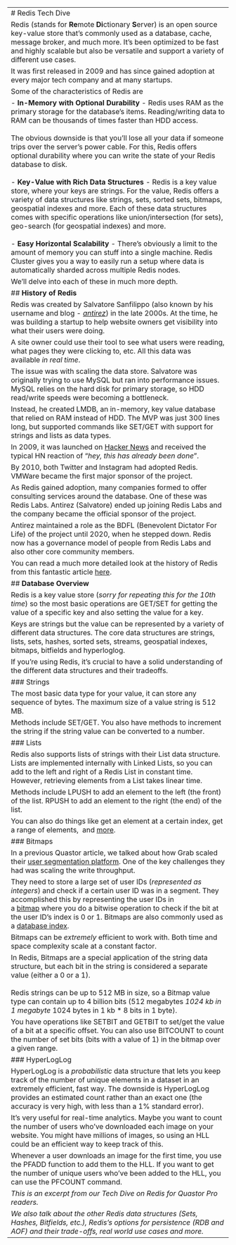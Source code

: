 |                                                                                                                                                                                                                                                                                                                                                                                                                                                                                                                                                                                                                                                                                                                                                                                                                                                                                                                                                                                                                                                                                       |
| ------------------------------------------------------------------------------------------------------------------------------------------------------------------------------------------------------------------------------------------------------------------------------------------------------------------------------------------------------------------------------------------------------------------------------------------------------------------------------------------------------------------------------------------------------------------------------------------------------------------------------------------------------------------------------------------------------------------------------------------------------------------------------------------------------------------------------------------------------------------------------------------------------------------------------------------------------------------------------------------------------------------------------------------------------------------------------------- |
| # Redis Tech Dive                                                                                                                                                                                                                                                                                                                                                                                                                                                                                                                                                                                                                                                                                                                                                                                                                                                                                                                                                                                                                                                                     |
| Redis (stands for **Re**mote **Di**ctionary **S**erver) is an open source key-value store that’s commonly used as a database, cache, message broker, and much more. It’s been optimized to be fast and highly scalable but also be versatile and support a variety of different use cases.                                                                                                                                                                                                                                                                                                                                                                                                                                                                                                                                                                                                                                                                                                                                                                                            |
| It was first released in 2009 and has since gained adoption at every major tech company and at many startups.                                                                                                                                                                                                                                                                                                                                                                                                                                                                                                                                                                                                                                                                                                                                                                                                                                                                                                                                                                         |
| Some of the characteristics of Redis are                                                                                                                                                                                                                                                                                                                                                                                                                                                                                                                                                                                                                                                                                                                                                                                                                                                                                                                                                                                                                                              |
| - **In-Memory with Optional Durability** - Redis uses RAM as the primary storage for the database’s items. Reading/writing data to RAM can be thousands of times faster than HDD access.  <br>      <br>    The obvious downside is that you’ll lose all your data if someone trips over the server’s power cable. For this, Redis offers optional durability where you can write the state of your Redis database to disk.<br>    <br>- **Key-Value with Rich Data Structures** - Redis is a key value store, where your keys are strings. For the value, Redis offers a variety of data structures like strings, sets, sorted sets, bitmaps, geospatial indexes and more. Each of these data structures comes with specific operations like union/intersection (for sets), geo-search (for geospatial indexes) and more.<br>    <br>- **Easy Horizontal Scalability** - There’s obviously a limit to the amount of memory you can stuff into a single machine. Redis Cluster gives you a way to easily run a setup where data is automatically sharded across multiple Redis nodes. |
| We’ll delve into each of these in much more depth.                                                                                                                                                                                                                                                                                                                                                                                                                                                                                                                                                                                                                                                                                                                                                                                                                                                                                                                                                                                                                                    |
| ## **History of Redis**                                                                                                                                                                                                                                                                                                                                                                                                                                                                                                                                                                                                                                                                                                                                                                                                                                                                                                                                                                                                                                                               |
| Redis was created by Salvatore Sanfilippo (also known by his username and blog - _[antirez](https://link.mail.beehiiv.com/ss/c/u001.HemypDdL66N2rXUmw8SIa4MKtiOQsS8qxg-D56pCtujbj4uBdrz1UmiWn_0rwqoMgmQKxTTntWNC93BrajpbgeFh_xDhlECeakOdy-fxNqa-7CqRdIMobbL68CLNRkpN31Vmz4cErzLuQq6cvH8KH6LXSMGuhwSIBAGbaTX2xws/49x/uLLi8skJQvCyWf5UlwJnEg/h30/h001.aJ5u4hnIbDnqnN9G2gKuR3CgFZE_tOgkZr9-fm59QEo)_) in the late 2000s. At the time, he was building a startup to help website owners get visibility into what their users were doing.                                                                                                                                                                                                                                                                                                                                                                                                                                                                                                                                                  |
| A site owner could use their tool to see what users were reading, what pages they were clicking to, etc. All this data was available _in real time_.                                                                                                                                                                                                                                                                                                                                                                                                                                                                                                                                                                                                                                                                                                                                                                                                                                                                                                                                  |
| The issue was with scaling the data store. Salvatore was originally trying to use MySQL but ran into performance issues. MySQL relies on the hard disk for primary storage, so HDD read/write speeds were becoming a bottleneck.                                                                                                                                                                                                                                                                                                                                                                                                                                                                                                                                                                                                                                                                                                                                                                                                                                                      |
| Instead, he created LMDB, an in-memory, key value database that relied on RAM instead of HDD. The MVP was just 300 lines long, but supported commands like SET/GET with support for strings and lists as data types.                                                                                                                                                                                                                                                                                                                                                                                                                                                                                                                                                                                                                                                                                                                                                                                                                                                                  |
| In 2009, it was launched on [Hacker News](https://link.mail.beehiiv.com/ss/c/u001.yJG48nE5ZcIpUsUtBqoWTOzdW5b8jNB4zJWdLuXpd79Y3MPDnq3U7U3Lo1IS64MK-6Tlqmta2jawrEj9BGgDc9yJBLI5LnLs_d21uzhlCgiLvLtYygXvQm0rlqAUPwWajtoK6JkaK7BVIKqbGFtqSMxaDKVUHieF-eHc-DCBgEJLkfcBMLIHalI_yiD6W_l3/49x/uLLi8skJQvCyWf5UlwJnEg/h31/h001.-4uxIisbS57f_CG5eihd3KZ_nGOwEUM7H1HiCU7AQDs) and received the typical HN reaction of “_hey, this has already been done_”.                                                                                                                                                                                                                                                                                                                                                                                                                                                                                                                                                                                                                                      |
| By 2010, both Twitter and Instagram had adopted Redis. VMWare became the first major sponsor of the project.                                                                                                                                                                                                                                                                                                                                                                                                                                                                                                                                                                                                                                                                                                                                                                                                                                                                                                                                                                          |
| As Redis gained adoption, many companies formed to offer consulting services around the database. One of these was Redis Labs. Antirez (Salvatore) ended up joining Redis Labs and the company became the official sponsor of the project.                                                                                                                                                                                                                                                                                                                                                                                                                                                                                                                                                                                                                                                                                                                                                                                                                                            |
| Antirez maintained a role as the BDFL (Benevolent Dictator For Life) of the project until 2020, when he stepped down. Redis now has a governance model of people from Redis Labs and also other core community members.                                                                                                                                                                                                                                                                                                                                                                                                                                                                                                                                                                                                                                                                                                                                                                                                                                                               |
| You can read a much more detailed look at the history of Redis from this fantastic article [here](https://link.mail.beehiiv.com/ss/c/u001.8dFPyTsecDoXHzJV_U5eqqRPzW5dtGAq7Wq6xYuBXfCvUah8p6HIJ-EsccFgISWNp2Ilw6W37rTKnCH2jlHGdm5CLy4bFy3xl9k8OKJvl1cMzBm24rFDAGo2zP5E5-z_B8d8pMPZttd3SJSfZ1clEoo-4oDMdfQ0HdFAOInPesvfrfyRux2tjDKpM01YrRGP/49x/uLLi8skJQvCyWf5UlwJnEg/h32/h001.5rYsYC8_lg-bsljZGXZupbDiWYLf_1sofvrtOoe4qkU).                                                                                                                                                                                                                                                                                                                                                                                                                                                                                                                                                                                                                                                          |
| ## **Database Overview**                                                                                                                                                                                                                                                                                                                                                                                                                                                                                                                                                                                                                                                                                                                                                                                                                                                                                                                                                                                                                                                              |
| Redis is a key value store (_sorry for repeating this for the 10th time_) so the most basic operations are GET/SET for getting the value of a specific key and also setting the value for a key.                                                                                                                                                                                                                                                                                                                                                                                                                                                                                                                                                                                                                                                                                                                                                                                                                                                                                      |
| Keys are strings but the value can be represented by a variety of different data structures. The core data structures are strings, lists, sets, hashes, sorted sets, streams, geospatial indexes, bitmaps, bitfields and hyperloglog.                                                                                                                                                                                                                                                                                                                                                                                                                                                                                                                                                                                                                                                                                                                                                                                                                                                 |
| If you’re using Redis, it’s crucial to have a solid understanding of the different data structures and their tradeoffs.                                                                                                                                                                                                                                                                                                                                                                                                                                                                                                                                                                                                                                                                                                                                                                                                                                                                                                                                                               |
| ### Strings                                                                                                                                                                                                                                                                                                                                                                                                                                                                                                                                                                                                                                                                                                                                                                                                                                                                                                                                                                                                                                                                           |
| The most basic data type for your value, it can store any sequence of bytes. The maximum size of a value string is 512 MB.                                                                                                                                                                                                                                                                                                                                                                                                                                                                                                                                                                                                                                                                                                                                                                                                                                                                                                                                                            |
| Methods include SET/GET. You also have methods to increment the string if the string value can be converted to a number.                                                                                                                                                                                                                                                                                                                                                                                                                                                                                                                                                                                                                                                                                                                                                                                                                                                                                                                                                              |
| ### Lists                                                                                                                                                                                                                                                                                                                                                                                                                                                                                                                                                                                                                                                                                                                                                                                                                                                                                                                                                                                                                                                                             |
| Redis also supports lists of strings with their List data structure. Lists are implemented internally with Linked Lists, so you can add to the left and right of a Redis List in constant time. However, retrieving elements from a List takes linear time.                                                                                                                                                                                                                                                                                                                                                                                                                                                                                                                                                                                                                                                                                                                                                                                                                           |
| Methods include LPUSH to add an element to the left (the front) of the list. RPUSH to add an element to the right (the end) of the list.                                                                                                                                                                                                                                                                                                                                                                                                                                                                                                                                                                                                                                                                                                                                                                                                                                                                                                                                              |
| You can also do things like get an element at a certain index, get a range of elements,  and [more](https://link.mail.beehiiv.com/ss/c/u001.B2haaCyK5UgXQ2XrPU3qa-5hU8mS4zH_39QepdF7t6Dk_BuuChRGga9ObcZlCU546q8ECnG1ZyVu1faPDpDZ42OTqSSPcwi6THBEyKV4kZbHmcrr_Jk0Z3y1Q8Tm9EaOXM91HPLWwN83qL3FVLJ9sw2qR3Z7LANEbccc657nc62HaYRMqfuNxUiROUvgOj8f/49x/uLLi8skJQvCyWf5UlwJnEg/h33/h001.VdRSp5XmGOew_lTkt36aGwY7OSRPLHXhb8IV_paMvY0).                                                                                                                                                                                                                                                                                                                                                                                                                                                                                                                                                                                                                                                        |
| ### Bitmaps                                                                                                                                                                                                                                                                                                                                                                                                                                                                                                                                                                                                                                                                                                                                                                                                                                                                                                                                                                                                                                                                           |
| In a previous Quastor article, we talked about how Grab scaled their [user segmentation platform](https://link.mail.beehiiv.com/ss/c/u001.GaP25kixWOTuE1E3XPYxBU_OsWHl6cPIFET3BSRK1bTDVTWhasze6c8dEit5PYwDEh-iQiBPDsaeYvRNjub6aWRTKkyvPxXOcsIMHaybC320ybv4kVOHaszOg6rVm4vvcTxgLHb6clMd-kCi6q8Vsfx_9xKhxHaSdhIgs2L4CXi2NBUqOUjL_sVWs7x39jFNE4uvZzvgmoI40gyyb4AfPaG2JRkTdHUqxaBNwiuQj9E/49x/uLLi8skJQvCyWf5UlwJnEg/h34/h001.pXjJCBnoXW_t40Y0ue626I_O7L6iG-dDTB7VcJ2diOU). One of the key challenges they had was scaling the write throughput.                                                                                                                                                                                                                                                                                                                                                                                                                                                                                                                                          |
| They need to store a large set of user IDs (_represented as integers_) and check if a certain user ID was in a segment. They accomplished this by representing the user IDs in a [bitmap](https://link.mail.beehiiv.com/ss/c/u001.B2haaCyK5UgXQ2XrPU3qa1zzCEE7rADSgMRtzwoPGNNiFzhGmPnTmsw_tWCTbFRJa3w78EBuwLAS4VTo5xg0Pdsww6IMJIC-aQ9Y0vqDliwS3emAPUxypcZk7Rr8jYQaJO2UdYr_jCV1JGBEzZGRIJ38Y3bN_rjR2OTitIeHfBc/49x/uLLi8skJQvCyWf5UlwJnEg/h35/h001.IgjimXublQxfJTdKLKmOoLkH54qEmzlZfsJ53dUUGsE) where you do a bitwise operation to check if the bit at the user ID’s index is 0 or 1. Bitmaps are also commonly used as a [database index](https://link.mail.beehiiv.com/ss/c/u001.GaP25kixWOTuE1E3XPYxBYaNyUGZyVKJhuXIbGlJOOKd3odPvyycmSa2vgwz5tPls5PmTERpm1cvBBYvckWdlTLUg03rPWG2AY9MKFBvAnQFhpuTrCitssttpsGABw2udDKcIayZu9qF3aY9gSsy6fH2ZAAwlMceFphiA1UulhQWUufHH7n3pt6hEkoH8Glt/49x/uLLi8skJQvCyWf5UlwJnEg/h36/h001.B28aNJ3xqdbRkWYOVZ4jdRrclI414GOtux-r3D49pCs).                                                                                                                 |
| Bitmaps can be _extremely_ efficient to work with. Both time and space complexity scale at a constant factor.                                                                                                                                                                                                                                                                                                                                                                                                                                                                                                                                                                                                                                                                                                                                                                                                                                                                                                                                                                         |
| In Redis, Bitmaps are a special application of the string data structure, but each bit in the string is considered a separate value (either a 0 or a 1).  <br>  <br>Redis strings can be up to 512 MB in size, so a Bitmap value type can contain up to 4 billion bits (512 megabytes _1024 kb in 1 megabyte_ 1024 bytes in 1 kb * 8 bits in 1 byte).                                                                                                                                                                                                                                                                                                                                                                                                                                                                                                                                                                                                                                                                                                                                 |
| You have operations like SETBIT and GETBIT to set/get the value of a bit at a specific offset. You can also use BITCOUNT to count the number of set bits (bits with a value of 1) in the bitmap over a given range.                                                                                                                                                                                                                                                                                                                                                                                                                                                                                                                                                                                                                                                                                                                                                                                                                                                                   |
| ### HyperLogLog                                                                                                                                                                                                                                                                                                                                                                                                                                                                                                                                                                                                                                                                                                                                                                                                                                                                                                                                                                                                                                                                       |
| HyperLogLog is a _probabilistic_ data structure that lets you keep track of the number of unique elements in a dataset in an extremely efficient, fast way. The downside is HyperLogLog provides an estimated count rather than an exact one (the accuracy is very high, with less than a 1% standard error).                                                                                                                                                                                                                                                                                                                                                                                                                                                                                                                                                                                                                                                                                                                                                                         |
| It’s very useful for real-time analytics. Maybe you want to count the number of users who’ve downloaded each image on your website. You might have millions of images, so using an HLL could be an efficient way to keep track of this.                                                                                                                                                                                                                                                                                                                                                                                                                                                                                                                                                                                                                                                                                                                                                                                                                                               |
| Whenever a user downloads an image for the first time, you use the PFADD function to add them to the HLL. If you want to get the number of unique users who’ve been added to the HLL, you can use the PFCOUNT command.                                                                                                                                                                                                                                                                                                                                                                                                                                                                                                                                                                                                                                                                                                                                                                                                                                                                |
| _This is an excerpt from our Tech Dive on Redis for Quastor Pro readers._                                                                                                                                                                                                                                                                                                                                                                                                                                                                                                                                                                                                                                                                                                                                                                                                                                                                                                                                                                                                             |
| _We also talk about the other Redis data structures (Sets, Hashes, Bitfields, etc.), Redis’s options for persistence (RDB and AOF) and their trade-offs, real world use cases and more._                                                                                                                                                                                                                                                                                                                                                                                                                                                                                                                                                                                                                                                                                                                                                                                                                                                                                              |

